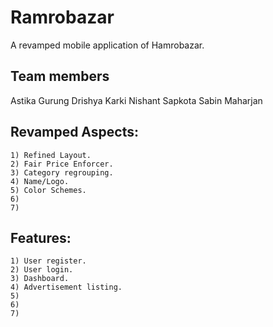 # Ramrobazar

A revamped mobile application of Hamrobazar.


## Team members
   Astika Gurung
   Drishya Karki
   Nishant Sapkota
   Sabin Maharjan

   
## Revamped Aspects:
    1) Refined Layout.
    2) Fair Price Enforcer.
    3) Category regrouping.
    4) Name/Logo.
    5) Color Schemes.
    6)
    7)


## Features:
    1) User register.
    2) User login.
    3) Dashboard.
    4) Advertisement listing.
    5)
    6)
    7)

